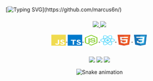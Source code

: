 ### <!--Olá, eu sou o Marcus/ Hi there, I'm Marcus :D-->

  [![Typing SVG](https://readme-typing-svg.herokuapp.com?font=Fira+Code&size=35&pause=1000&center=true&vCenter=true&width=1000&height=100&lines=Hi+Everyone+;I'm+Marcus+%3AD;Today+I'm++JavaScript+Full+stack+Developer;Welcome+to+my+GitHub+profile;Check+out+the+projects!)](https://github.com/marcus6n/)
  
###

<div align="center">
  <a href="https://github.com/marcus6n">
  <img width="50%" src="https://github-readme-stats.vercel.app/api?username=marcus6n&show_icons=true&theme=tokyonight&include_all_commits=true&count_private=true"/>
  <img width="42%" src="https://github-readme-stats.vercel.app/api/top-langs/?username=marcus6n&layout=compact&langs_count=7&theme=tokyonight"/>
</div>

<div style="display: inline_block" align="center"><br>
  <img align="center" alt="Marcus-Js" height="30" width="40" src="https://raw.githubusercontent.com/devicons/devicon/master/icons/javascript/javascript-plain.svg">
  <img align="center" alt="Marcus-Ts" height="30" width="40" src="https://raw.githubusercontent.com/devicons/devicon/master/icons/typescript/typescript-plain.svg">
  <img align="center" alt="Marcus-NodeJs" height="30" width="40" src="https://raw.githubusercontent.com/devicons/devicon/master/icons/nodejs/nodejs-original.svg">
  <img align="center" alt="Marcus-React" height="30" width="40" src="https://raw.githubusercontent.com/devicons/devicon/master/icons/react/react-original.svg">
  <! --<img align="center" alt="Marcus-VueJs" height="30" width="40" src="https://cdn.jsdelivr.net/gh/devicons/devicon/icons/vuejs/vuejs-original.svg">
  <! --<img align="center" alt="Marcus-AngularJs" height="30" width="40" src="https://cdn.jsdelivr.net/gh/devicons/devicon/icons/angularjs/angularjs-plain.svg">
  <img align="center" alt="Marcus-HTML" height="30" width="40" src="https://raw.githubusercontent.com/devicons/devicon/master/icons/html5/html5-original.svg">
  <img align="center" alt="Marcus-CSS" height="30" width="40" src="https://raw.githubusercontent.com/devicons/devicon/master/icons/css3/css3-original.svg">
</div>

 ##
 
 <div align="center">
  <a href="https://instagram.com/marcusdeoliveiran" target="_blank"><img src="https://img.shields.io/badge/-Instagram-%23E4405F?style=for-the-badge&logo=instagram&logoColor=white" target="_blank"></a>
  <a href = "mailto:marcusdeoliveiraneves@gmail.com"><img src="https://img.shields.io/badge/-Gmail-%23333?style=for-the-badge&logo=gmail&logoColor=white" target="_blank"></a>
  <a href="https://www.linkedin.com/in/mvndeveloper/" target="_blank"><img src="https://img.shields.io/badge/-LinkedIn-%230077B5?style=for-the-badge&logo=linkedin&logoColor=white" target="_blank"></a>
  
  ![Snake animation](https://github.com/marcus6n/marcus6n/blob/output/github-contribution-grid-snake.svg)
  
</div>
